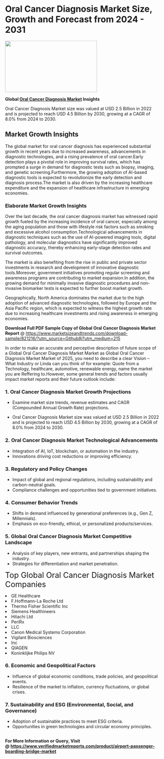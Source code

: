 <H1>Oral Cancer Diagnosis Market Size, Growth and Forecast from 2024 - 2031</H1><img class="aligncenter size-medium wp-image-584254" src="https://thirdeyenews.in/wp-content/uploads/2024/09/Global-Market-Research-300x168.jpeg" alt="" width="300" height="168" /><p><strong>Global&nbsp;<a href="https://www.marketsizeandtrends.com/download-sample/821216/?utm_source=Github8j?utm_medium=215">Oral Cancer Diagnosis Market</a> Insights</strong></p><p>Oral Cancer Diagnosis Market size was valued at USD 2.5 Billion in 2022 and is projected to reach USD 4.5 Billion by 2030, growing at a CAGR of 8.0% from 2024 to 2030.</p><p><!DOCTYPE html> <html lang="en"> <head> <meta charset="UTF-8"> <meta name="viewport" content="width=device-width, initial-scale=1.0"> <title>Oral Cancer Diagnosis Market Growth Insights</title> </head> <body> <h2>Market Growth Insights</h2> <p>The global market for oral cancer diagnosis has experienced substantial growth in recent years due to increased awareness, advancements in diagnostic technologies, and a rising prevalence of oral cancer.Early detection plays a pivotal role in improving survival rates, which has prompted a surge in demand for diagnostic tests such as biopsy, imaging, and genetic screening.Furthermore, the growing adoption of AI-based diagnostic tools is expected to revolutionize the early detection and diagnosis process.The market is also driven by the increasing healthcare expenditure and the expansion of healthcare infrastructure in emerging economies.</p> <h3>Elaborate Market Growth Insights</h3> <p>Over the last decade, the oral cancer diagnosis market has witnessed rapid growth fueled by the increasing incidence of oral cancer, especially among the aging population and those with lifestyle risk factors such as smoking and excessive alcohol consumption.Technological advancements in diagnostic techniques such as the use of AI-powered imaging tools, digital pathology, and molecular diagnostics have significantly improved diagnostic accuracy, thereby enhancing early-stage detection rates and survival outcomes.</p> <p>The market is also benefiting from the rise in public and private sector investments in research and development of innovative diagnostic tools.Moreover, government initiatives promoting regular screening and awareness programs are contributing to market expansion.In addition, the growing demand for minimally invasive diagnostic procedures and non-invasive biomarker tests is expected to further boost market growth.</p> <p>Geographically, North America dominates the market due to the high adoption of advanced diagnostic technologies, followed by Europe and the Asia Pacific region, which is expected to witness the highest growth rate due to increasing healthcare investments and rising awareness in emerging economies.</p> <p><span class=""><strong>Download Full PDF Sample Copy of Global Oral Cancer Diagnosis Market Report</strong> @ <a href="https://www.marketsizeandtrends.com/download-sample/821216/?utm_source=Github8j?utm_medium=215" target="_blank">https://www.marketsizeandtrends.com/download-sample/821216/?utm_source=Github8j?utm_medium=215</a></span></p><p>In order to make an accurate and perceptive description of future scope of a Global&nbsp;Oral Cancer Diagnosis Market Market as Global&nbsp;Oral Cancer Diagnosis Market Market of 2025, you need to describe a clear Vision &ndash; What Industry or Linda can you think of for example: Quote from a Technology, healthcare, automotive, renewable energy, name the market you are Reffering to.However, some general trends and factors usually impact market reports and their future outlook include:</p><h3>1.&nbsp;<strong>Oral Cancer Diagnosis Market Growth Projections</strong></h3><ul><li>Examine market size trends, revenue estimates and CAGR (Compounded Annual Growth Rate) projections.</li><li><p>Oral Cancer Diagnosis Market size was valued at USD 2.5 Billion in 2022 and is projected to reach USD 4.5 Billion by 2030, growing at a CAGR of 8.0% from 2024 to 2030.</p></li></ul><h3>2.&nbsp;<strong>Oral Cancer Diagnosis Market Technological Advancements</strong></h3><ul><li>Integration of AI, IoT, blockchain, or automation in the industry.</li><li>Innovations driving cost reductions or improving efficiency.</li></ul><h3>3.&nbsp;<strong>Regulatory and Policy Changes</strong></h3><ul><li>Impact of global and regional regulations, including sustainability and carbon-neutral goals.</li><li>Compliance challenges and opportunities tied to government initiatives.</li></ul><h3>4.&nbsp;<strong>Consumer Behavior Trends</strong></h3><ul><li>Shifts in demand influenced by generational preferences (e.g., Gen Z, Millennials).</li><li>Emphasis on eco-friendly, ethical, or personalized products/services.</li></ul><h3>5.&nbsp;<strong>Global Oral Cancer Diagnosis Market Competitive Landscape</strong></h3><ul><li>Analysis of key players, new entrants, and partnerships shaping the industry.</li><li>Strategies for differentiation and market penetration.</li></ul><p data-pm-slice="1 1 []"><span style="color: inherit; font-family: inherit; font-size: 25px;">Top Global Oral Cancer Diagnosis Market Companies</span></p><div class="" data-test-id=""><p><li>GE Healthcare</li><li> F.Hoffmann-La Roche Ltd</li><li> Thermo Fisher Scientific Inc</li><li> Siemens Healthineers</li><li> Hitachi Ltd</li><li> PeriRx</li><li> LLC</li><li> Canon Medical Systems Corporation</li><li> Vigilant Biosciences</li><li> Inc</li><li> QIAGEN</li><li> Koninklijke Philips NV</li></p></div><h3>6.&nbsp;<strong>Economic and Geopolitical Factors</strong></h3><ul><li>Influence of global economic conditions, trade policies, and geopolitical events.</li><li>Resilience of the market to inflation, currency fluctuations, or global crises.</li></ul><h3>7.&nbsp;<strong>Sustainability and ESG (Environmental, Social, and Governance)</strong></h3><ul><li>Adoption of sustainable practices to meet ESG criteria.</li><li>Opportunities in green technologies and circular economy principles.</li></ul><h2><strong style="font-size: 14px;">For More Information or Query, Visit @&nbsp;</strong><a style="background-color: #ffffff; font-size: 14px;" href="https://www.marketsizeandtrends.com/report/oral-cancer-diagnosis-market/" target="_blank">https://www.verifiedmarketreports.com/product/airport-passenger-boarding-bridge-market</a></h2>